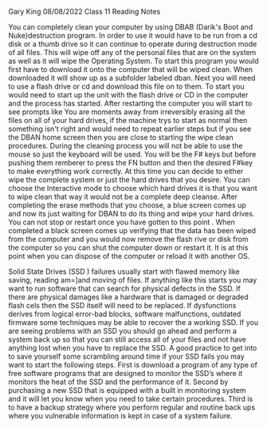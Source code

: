 Gary King
08/08/2022
Class 11 Reading Notes

You can completely clean your computer by using DBAB (Darik's Boot and Nuke)destruction program.
In order to use it would have to be run from a cd disk or a thumb drive so it can continue to operate during destruction mode of all files.
This will wipe off any of the personal files that are on the system as well as it will wipe the Operating System. 
To start this program you would first have to download it onto the computer that will be wiped clean.  When downloaded it will show up as a subfolder labeled dban.
Next you will need to use a flash drive or cd and download this file on to them.
To start you would need to start up the unit with the flash drive or CD in the computer and the process has started.
After restarting the computer you will start to see prompts like You are moments away from irreversibly erasing all the files on all of your hard drives, if the machine trys to start as normal then something isn't right and would need to repeat earlier steps but if you see the DBAN home screen then you are close to starting the wipe clean procedures.
During the cleaning process you will not be able to use the mouse so just the keyboard will be used. You will be the F# keys but before pushing them remberer to press the FN button and then the desired F#key to make everything work correctly.
At this time you can decide to either wipe the complete system or just the hard drives that you desire.
You can choose the Interactive mode to choose which hard drives it is that you want to wipe clean that way it would not be a complete deep cleanse.
After completing the erase methods that you choose, a blue screen comes up and now its just waiting for DBAN to do its thing and wipe your hard drives.
You can not stop or restart once you have gotten to this point .
When completed a black screen comes up verifying that the data has been wiped from the computer and you would now remove the flash rive or disk from the computer so you can shut the computer down or restart it.
It is at this point when you can dispose of the computer or reload it with another OS.

Solid State Drives (SSD ) failures usually start with flawed memory like saving, reading am=]and moving of files. If anything like this starts you may want to run software that can search for physical defects in the SSD.
If there are physical damages like a hardware that is damaged or degraded flash cels then the SSD itself will need to be replaced.
If dysfunctions derives from logical error-bad blocks, software malfunctions, outdated firmware some techniques may be able to recover the a working SSD.
If you are seeing problems with an SSD you should go ahead and perform a system back up so that you can still access all of your files and not have anything lost when you have to replace the SSD.
A good practice to get into to save yourself some scrambling around time if your SSD fails you may want to start the following steps.
First is download a program of any type of free software programs that are designed to monitor the SSD’s where it monitors the heat of the SSD and the performance of it.
Second by purchasing a new SSD  that is equipped with a built in monitoring system and it will let you know when you need to take certain procedures.
Third is to have a backup strategy where you perform regular and routine back ups where you vulnerable information is kept in case of a system failure.
